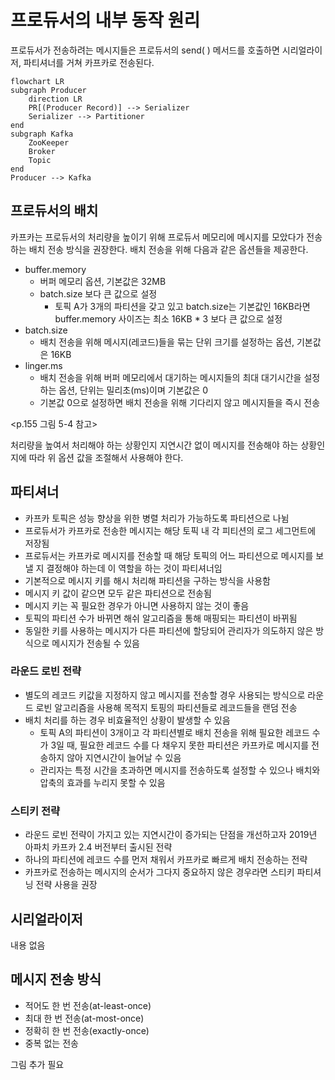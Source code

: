 # 프로듀서의 내부 동작 원리

프로듀서가 전송하려는 메시지들은 프로듀서의 send( ) 메서드를 호출하면 시리얼라이저, 파티셔너를 거쳐 카프카로 전송된다. 

```mermaid
flowchart LR
subgraph Producer
    direction LR
    PR[(Producer Record)] --> Serializer
    Serializer --> Partitioner
end
subgraph Kafka
    ZooKeeper
    Broker
    Topic
end
Producer --> Kafka
```

## 프로듀서의 배치

카프카는 프로듀서의 처리량을 높이기 위해 프로듀서 메모리에 메시지를 모았다가 전송하는 배치 전송 방식을 권장한다. 배치 전송을 위해 다음과 같은 옵션들을 제공한다.

* buffer.memory
  * 버퍼 메모리 옵션, 기본값은 32MB
  * batch.size 보다 큰 값으로 설정
    * 토픽 A가 3개의 파티션을 갖고 있고 batch.size는 기본값인 16KB라면 buffer.memory 사이즈는 최소 16KB * 3 보다 큰 값으로 설정
* batch.size
  * 배치 전송을 위해 메시지(레코드)들을 묶는 단위 크기를 설정하는 옵션, 기본값은 16KB
* linger.ms
  * 배치 전송을 위해 버퍼 메모리에서 대기하는 메시지들의 최대 대기시간을 설정하는 옵션, 단위는 밀리초(ms)이며 기본값은 0
  * 기본값 0으로 설정하면 배치 전송을 위해 기다리지 않고 메시지들을 즉시 전송

<p.155 그림 5-4 참고>

처리량을 높여서 처리해야 하는 상황인지 지연시간 없이 메시지를 전송해야 하는 상황인지에 따라 위 옵션 값을 조절해서 사용해야 한다.

## 파티셔너
* 카프카 토픽은 성능 향상을 위한 병렬 처리가 가능하도록 파티션으로 나뉨
* 프로듀서가 카프카로 전송한 메시지는 해당 토픽 내 각 피티션의 로그 세그먼트에 저장됨
* 프로듀서는 카프카로 메시지를 전송할 때 해당 토픽의 어느 파티션으로 메시지를 보낼 지 결정해야 하는데 이 역할을 하는 것이 파티셔너임
* 기본적으로 메시지 키를 해시 처리해 파티션을 구하는 방식을 사용함
* 메시지 키 값이 같으면 모두 같은 파티션으로 전송됨
* 메시지 키는 꼭 필요한 경우가 아니면 사용하지 않는 것이 좋음
* 토픽의 파티션 수가 바뀌면 해쉬 알고리즘을 통해 매핑되는 파티션이 바뀌됨
* 동일한 키를 사용하는 메시지가 다른 파티션에 할당되어 관리자가 의도하지 않은 방식으로 메시지가 전송될 수 있음

### 라운드 로빈 전략

* 별도의 레코드 키값을 지정하지 않고 메시지를 전송할 경우 사용되는 방식으로 라운드 로빈 알고리즘을 사용해 목적지 토핑의 파티션들로 레코드들을 랜덤 전송
* 배치 처리를 하는 경우 비효율적인 상황이 발생할 수 있음
  * 토픽 A의 파티션이 3개이고 각 파티션별로 배치 전송을 위해 필요한 레코드 수가 3일 때, 필요한 레코드 수를 다 채우지 못한 파티션은 카프카로 메시지를 전송하지 않아 지연시간이 늘어날 수 있음
  * 관리자는 특정 시간을 초과하면 메시지를 전송하도록 설정할 수 있으나 배치와 압축의 효과를 누리지 못할 수 있음 

### 스티키 전략

* 라운드 로빈 전략이 가지고 있는 지연시간이 증가되는 단점을 개선하고자 2019년 아파치 카프카 2.4 버전부터 출시된 전략
* 하나의 파티션에 레코드 수를 먼저 채워서 카프카로 빠르게 배치 전송하는 전략
* 카프카로 전송하는 메시지의 순서가 그다지 중요하지 않은 경우라면 스티키 파티셔닝 전략 사용을 권장 

## 시리얼라이저

내용 없음

## 메시지 전송 방식

* 적어도 한 번 전송(at-least-once)
* 최대 한 번 전송(at-most-once)
* 정확히 한 번 전송(exactly-once)
* 중복 없는 전송

그림 추가 필요